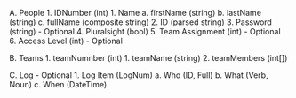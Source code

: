 A. People
	1. IDNumber (int)
	1. Name
		a. firstName (string)
		b. lastName (string)
		c. fullName (composite string)
	2. ID (parsed string)
	3. Password (string) - Optional
	4. Pluralsight (bool)
	5. Team Assignment (int) - Optional
	6. Access Level (int) - Optional

B. Teams
	1. teamNumnber (int)
	1. teamName (string)
	2. teamMembers (int[])
	
C. Log  - Optional
	1. Log Item (LogNum)
		a. Who (ID, Full)
		b. What (Verb, Noun)
		c. When (DateTime)







